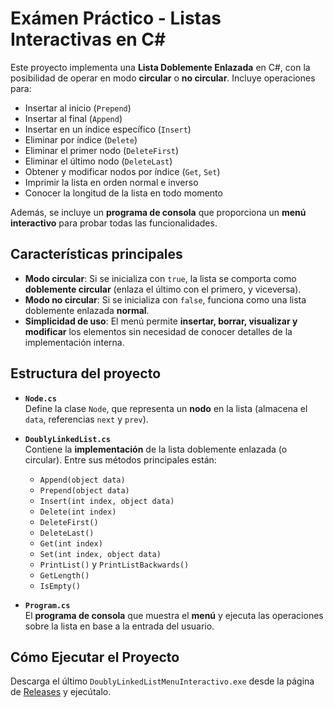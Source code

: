 # Exámen Práctico - Listas Interactivas en C#

Este proyecto implementa una **Lista Doblemente Enlazada** en C#, con la posibilidad de operar en modo **circular** o **no circular**. Incluye operaciones para:

- Insertar al inicio (`Prepend`)
- Insertar al final (`Append`)
- Insertar en un índice específico (`Insert`)
- Eliminar por índice (`Delete`)
- Eliminar el primer nodo (`DeleteFirst`)
- Eliminar el último nodo (`DeleteLast`)
- Obtener y modificar nodos por índice (`Get`, `Set`)
- Imprimir la lista en orden normal e inverso
- Conocer la longitud de la lista en todo momento

Además, se incluye un **programa de consola** que proporciona un **menú interactivo** para probar todas las funcionalidades.

## Características principales

- **Modo circular**: Si se inicializa con `true`, la lista se comporta como **doblemente circular** (enlaza el último con el primero, y viceversa).
- **Modo no circular**: Si se inicializa con `false`, funciona como una lista doblemente enlazada **normal**.
- **Simplicidad de uso**: El menú permite **insertar, borrar, visualizar y modificar** los elementos sin necesidad de conocer detalles de la implementación interna.

## Estructura del proyecto

- **`Node.cs`**  
  Define la clase `Node`, que representa un **nodo** en la lista (almacena el `data`, referencias `next` y `prev`).

- **`DoublyLinkedList.cs`**  
  Contiene la **implementación** de la lista doblemente enlazada (o circular). Entre sus métodos principales están:
  - `Append(object data)`
  - `Prepend(object data)`
  - `Insert(int index, object data)`
  - `Delete(int index)`
  - `DeleteFirst()`
  - `DeleteLast()`
  - `Get(int index)`
  - `Set(int index, object data)`
  - `PrintList()` y `PrintListBackwards()`
  - `GetLength()`
  - `IsEmpty()`

- **`Program.cs`**  
  El **programa de consola** que muestra el **menú** y ejecuta las operaciones sobre la lista en base a la entrada del usuario.

## Cómo Ejecutar el Proyecto

Descarga el último `DoublyLinkedListMenuInteractivo.exe` desde la página de [Releases](https://github.com/NuclearGecko74/doubly-linked-lists-anton/releases/tag/Release) y ejecútalo.
